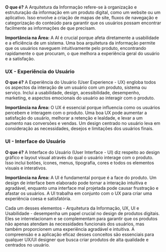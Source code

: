 **O que é?** A Arquitetura da Informação refere-se à organização e estruturação da informação em um produto digital, como um website ou um aplicativo. Isso envolve a criação de mapas de site, fluxos de navegação e categorização do conteúdo para garantir que os usuários possam encontrar facilmente as informações de que precisam.

**Importância na Área:** A AI é crucial porque afeta diretamente a usabilidade e a eficiência de um sistema. Uma boa arquitetura da informação permite que os usuários naveguem intuitivamente pelo produto, encontrando rapidamente o que procuram, o que melhora a experiência geral do usuário e a satisfação.

### UX - Experiência do Usuário

**O que é?** A Experiência do Usuário (User Experience - UX) engloba todos os aspectos da interação de um usuário com um produto, sistema ou serviço. Inclui a usabilidade, design, acessibilidade, desempenho, marketing, e aspectos emocionais do usuário ao interagir com o produto.

**Importância na Área:** O UX é essencial porque influencia como os usuários percebem e interagem com o produto. Uma boa UX pode aumentar a satisfação do usuário, melhorar a retenção e lealdade, e levar a um aumento nas conversões e vendas. Um design centrado no usuário leva em consideração as necessidades, desejos e limitações dos usuários finais.

### UI - Interface do Usuário

**O que é?** A Interface do Usuário (User Interface - UI) diz respeito ao design gráfico e layout visual através do qual o usuário interage com o produto. Isso inclui botões, ícones, menus, tipografia, cores e todos os elementos visuais e interativos.

**Importância na Área:** A UI é fundamental porque é a face do produto. Um design de interface bem elaborado pode tornar a interação intuitiva e agradável, enquanto uma interface mal projetada pode causar frustração e afastar os usuários. A UI trabalha em conjunto com o UX para criar uma experiência coesa e satisfatória.

Cada um desses elementos - Arquitetura da Informação, UX, UI e Usabilidade - desempenha um papel crucial no design de produtos digitais. Eles se interrelacionam e se complementam para garantir que os produtos não apenas atendam às necessidades funcionais dos usuários, mas também proporcionem uma experiência agradável e intuitiva. A compreensão e a aplicação eficaz desses conceitos são essenciais para qualquer UX/UI designer que busca criar produtos de alta qualidade e centrados no usuário.